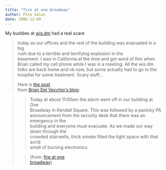 ```yaml
---
title: "fire at one broadway"
author: Pito Salas
date: 2006-12-09
---
```




My buddies at [wis.dm](<http://wis.dm>) had a real scare  
>  today as our offices and the rest of the building was evacuated in a big  
>  rush due to a terrible and terrifying explosion in the  
>  basement. I was in California at the time and got word of this when  
>  Brian called my cell phone while I was in a meeting. All the wis.dm folks
> are back home and ok now, but some actually had to go to the hospital for
> some treatment. Scary stuff…
>
> Here is [the post](<http://hybernaut.com/fire-at-one-broadway>)  
>  from [Brian Del Vecchio's blog](<http://hybernaut.com/bdv>):
>

>> Today at about 11:00am the alarm went off in our building at One  
>  Broadway in Kendall Square. This was followed by a panicky PA  
>  announcement from the security desk that there was an emergency in the  
>  building and everyone must evacuate. As we made our way down through the  
>  crowded stairwells, thick smoke filled the tight space with that acrid  
>  smell of burning electronics.
>>

>> (from: [fire at one  
>  broadway](<http://hybernaut.com/fire-at-one-broadway>))


